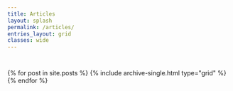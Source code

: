 ```yaml
---
title: Articles
layout: splash
permalink: /articles/
entries_layout: grid
classes: wide
---
```


<div style="margin-top: 3em;" class="grid__wrapper">
    {% for post in site.posts %}
        {% include archive-single.html type="grid" %}
    {% endfor %}
</div>

